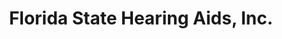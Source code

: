 ---
title: "Florida State Hearing Aids, Inc."
url: /daytona-beach/florida-state-hearing-aids-inc/
shop: hearing aids
---
